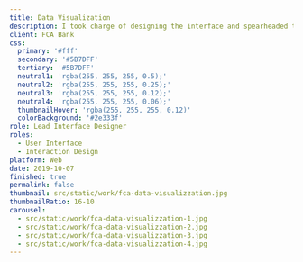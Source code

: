 ```yaml
---
title: Data Visualization
description: I took charge of designing the interface and spearheaded the ideation and creation process for the mortgage simulation concept at FCA Bank, a bank specializing in automotive financing and partnerships with prestigious automotive brands.
client: FCA Bank
css:
  primary: '#fff'
  secondary: '#5B7DFF'
  tertiary: '#5B7DFF'
  neutral1: 'rgba(255, 255, 255, 0.5);'
  neutral2: 'rgba(255, 255, 255, 0.25);'
  neutral3: 'rgba(255, 255, 255, 0.12);'
  neutral4: 'rgba(255, 255, 255, 0.06);'
  thumbnailHover: 'rgba(255, 255, 255, 0.12)'
  colorBackground: '#2e333f'
role: Lead Interface Designer
roles:
  - User Interface
  - Interaction Design
platform: Web
date: 2019-10-07
finished: true
permalink: false
thumbnail: src/static/work/fca-data-visualizzation.jpg
thumbnailRatio: 16-10
carousel:
  - src/static/work/fca-data-visualizzation-1.jpg
  - src/static/work/fca-data-visualizzation-2.jpg
  - src/static/work/fca-data-visualizzation-3.jpg
  - src/static/work/fca-data-visualizzation-4.jpg
---
```

